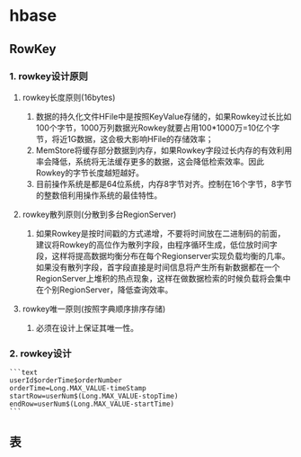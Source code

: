# hbase
## RowKey
### 1. rowkey设计原则
1. rowkey长度原则(16bytes)
    1. 数据的持久化文件HFile中是按照KeyValue存储的，如果Rowkey过长比如100个字节，1000万列数据光Rowkey就要占用100*1000万=10亿个字节，将近1G数据，这会极大影响HFile的存储效率；
    2. MemStore将缓存部分数据到内存，如果Rowkey字段过长内存的有效利用率会降低，系统将无法缓存更多的数据，这会降低检索效率。因此Rowkey的字节长度越短越好。
    3. 目前操作系统是都是64位系统，内存8字节对齐。控制在16个字节，8字节的整数倍利用操作系统的最佳特性。
    
2. rowkey散列原则(分散到多台RegionServer)
    1. 如果Rowkey是按时间戳的方式递增，不要将时间放在二进制码的前面，建议将Rowkey的高位作为散列字段，由程序循环生成，低位放时间字段，这样将提高数据均衡分布在每个Regionserver实现负载均衡的几率。如果没有散列字段，首字段直接是时间信息将产生所有新数据都在一个RegionServer上堆积的热点现象，这样在做数据检索的时候负载将会集中在个别RegionServer，降低查询效率。
    
3. rowkey唯一原则(按照字典顺序排序存储)
    1. 必须在设计上保证其唯一性。

### 2. rowkey设计
    ```text
    userId$orderTime$orderNumber
    orderTime=Long.MAX_VALUE-timeStamp
    startRow=userNum$(Long.MAX_VALUE-stopTime)
    endRow=userNum$(Long.MAX_VALUE-startTime)
    ```
## 表





